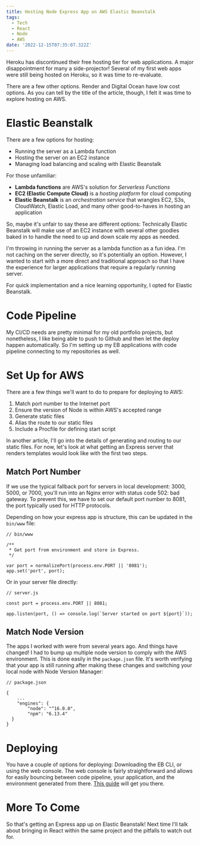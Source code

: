 ```yaml
---
title: Hosting Node Express App on AWS Elastic Beanstalk
tags:
  - Tech
  - React
  - Node
  - AWS
date: '2022-12-15T07:35:07.322Z'
---
```


Heroku has discontinued their free hosting tier for web applications. A major disappointment for many a side-projector! Several of my first web apps were still being hosted on Heroku, so it was time to re-evaluate. 

There are a few other options. Render and Digital Ocean have low cost options. As you can tell by the title of the article, though, I felt it was time to explore hosting on AWS.

# Elastic Beanstalk

There are a few options for hosting:

- Running the server as a Lambda function
- Hosting the server on an EC2 instance
- Managing load balancing and scaling with Elastic Beanstalk

For those unfamiliar:

- **Lambda functions** are AWS's solution for *Serverless Functions*
- **EC2 (Elastic Compute Cloud)** is a *hosting platform* for cloud computing
- **Elastic Beanstalk** is an *orchestration service* that wrangles EC2, S3s, CloudWatch, Elastic Load, and many other good-to-haves in hosting an application


So, maybe it's unfair to say these are different options: Technically Elastic Beanstalk will make use of an EC2 instance with several other goodies baked in to handle the need to up and down scale my apps as needed.

I'm throwing in running the server as a lambda function as a fun idea. I'm not caching on the server directly, so it's potentially an option. However, I wanted to start with a more direct and traditional approach so that I have the experience for larger applications that require a regularly running server.

For quick implementation and a nice learning opportunity, I opted for Elastic Beanstalk.

# Code Pipeline

My CI/CD needs are pretty minimal for my old portfolio projects, but nonetheless, I like being able to push to Github and then let the deploy happen automatically. So I'm setting up my EB applications with code pipeline connecting to my repositories as well.

# Set Up for AWS

There are a few things we'll want to do to prepare for deploying to AWS:

1. Match port number to the Internet port
2. Ensure the version of Node is within AWS's accepted range
3. Generate static files
4. Alias the route to our static files
5. Include a Procfile for defining start script

In another article, I'll go into the details of generating and routing to our static files. For now, let's look at what getting an Express server that renders templates would look like with the first two steps.

## Match Port Number

If we use the typical fallback port for servers in local development: 3000, 5000, or 7000, you'll run into an Nginx error with status code 502: bad gateway. To prevent this, we have to set our default port number to 8081, the port typically used for HTTP protocols.

Depending on how your express app is structure, this can be updated in the `bin/www` file:

```
// bin/www

/**
 * Get port from environment and store in Express.
 */

var port = normalizePort(process.env.PORT || '8081');
app.set('port', port);

```

Or in your server file directly:

```
// server.js

const port = process.env.PORT || 8081;

app.listen(port, () => console.log(`Server started on port ${port}`));

```

## Match Node Version

The apps I worked with were from several years ago. And things have changed! I had to bump up multiple node version to comply with the AWS environment. This is done easily in the `package.json` file. It's worth verifying that your app is still running after making these changes and switching your local node with Node Version Manager:

```
// package.json

{
	...
	"engines": {
		"node": "^16.0.0",
		"npm": "6.13.4"
  }
}

```

# Deploying

You have a couple of options for deploying: Downloading the EB CLI, or using the web console. The web console is fairly straightforward and allows for easily bouncing between code pipeline, your application, and the environment generated from there. [This guide](https://aws.plainenglish.io/the-complete-guide-to-deploying-node-express-app-to-amazon-elastic-beanstalk-using-github-pipeline-b36eada99cac) will get you there.

# More To Come

So that's getting an Express app up on Elastic Beanstalk! Next time I'll talk about bringing in React within the same project and the pitfalls to watch out for.